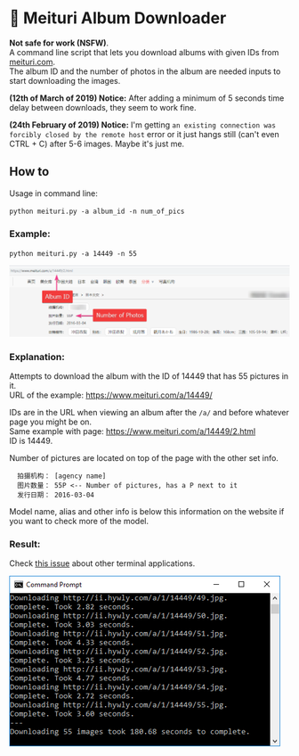 # :ribbon: Meituri Album Downloader

**Not safe for work (NSFW)**.  
A command line script that lets you download albums with given IDs from [meituri.com](https://www.meituri.com/).  
The album ID and the number of photos in the album are needed inputs to start downloading the images.

**(12th of March of 2019) Notice:** After adding a minimum of 5 seconds time delay between downloads, they seem to work fine.

**(24th February of 2019) Notice:** I'm getting `an existing connection was forcibly closed by the remote host` error or it just hangs still (can't even CTRL + C) after 5-6 images. Maybe it's just me.

## How to

Usage in command line:

`python meituri.py -a album_id -n num_of_pics`

### Example:
`python meituri.py -a 14449 -n 55`

![](extras/screenshot_site.png)

### Explanation:
Attempts to download the album with the ID of 14449 that has 55 pictures in it.  
URL of the example: https://www.meituri.com/a/14449/

IDs are in the URL when viewing an album after the `/a/` and before whatever page you might be on.  
Same example with page:	https://www.meituri.com/a/14449/2.html  
ID is 14449.

Number of pictures are located on top of the page with the other set info.
```
  拍摄机构： [agency name]
  图片数量： 55P <-- Number of pictures, has a P next to it
  发行日期： 2016-03-04
```
Model name, alias and other info is below this information on the website if you want to check more of the model.

### Result:

Check [this issue](https://github.com/kittenparry/meituri-downloader/issues/1) about other terminal applications.

![](extras/screenshot_cmd.png)

